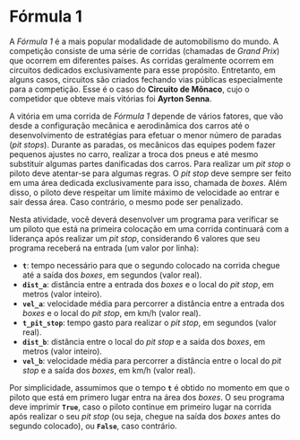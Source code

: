 # Fórmula 1
A *Fórmula 1* é a mais popular modalidade de automobilismo do mundo. A competição consiste de uma série de corridas (chamadas de *Grand Prix*) que ocorrem em diferentes países. As corridas geralmente ocorrem em circuitos dedicados exclusivamente para esse propósito. Entretanto, em alguns casos, circuitos são criados fechando vias públicas especialmente para a competição. Esse é o caso do **Circuito de Mônaco**, cujo o competidor que obteve mais vitórias foi **Ayrton Senna**.

A vitória em uma corrida de *Fórmula 1* depende de vários fatores, que vão desde a configuração mecânica e aerodinâmica dos carros até o desenvolvimento de estratégias para efetuar o menor número de paradas (*pit stops*). Durante as paradas, os mecânicos das equipes podem fazer pequenos ajustes no carro, realizar a troca dos pneus e até mesmo substituir algumas partes danificadas dos carros. Para realizar um *pit stop* o piloto deve atentar-se para algumas regras. O *pit stop* deve sempre ser feito em uma área dedicada exclusivamente para isso, chamada de *boxes*. Além disso, o piloto deve respeitar um limite máximo de velocidade ao entrar e sair dessa área. Caso contrário, o mesmo pode ser penalizado.

Nesta atividade, você deverá desenvolver um programa para verificar se um piloto que está na primeira colocação em uma corrida continuará com a liderança após realizar um *pit stop*, considerando 6 valores que seu programa receberá na entrada (um valor por linha):

- **``t``**: tempo necessário para que o segundo colocado na corrida chegue até a saída dos *boxes*, em segundos (valor real).
- **``dist_a``**: distância entre a entrada dos *boxes* e o local do *pit stop*, em metros (valor inteiro).
- **``vel_a``**: velocidade média para percorrer a distância entre a entrada dos *boxes* e o local do *pit stop*, em km/h (valor real).
- **``t_pit_stop``**: tempo gasto para realizar o *pit stop*, em segundos (valor real).
- **``dist_b``**: distância entre o local do *pit stop* e a saída dos *boxes*, em metros (valor inteiro).
- **``vel_b``**: velocidade média para percorrer a distância entre o local do *pit stop* e a saída dos *boxes*, em km/h (valor real).

Por simplicidade, assumimos que o tempo **``t``** é obtido no momento em que o piloto que está em primero lugar entra na área dos *boxes*. O seu programa deve imprimir **``True``**, caso o piloto continue em primeiro lugar na corrida após realizar o seu *pit stop* (ou seja, chegue na saída dos *boxes* antes do segundo colocado), ou **``False``**, caso contrário.
